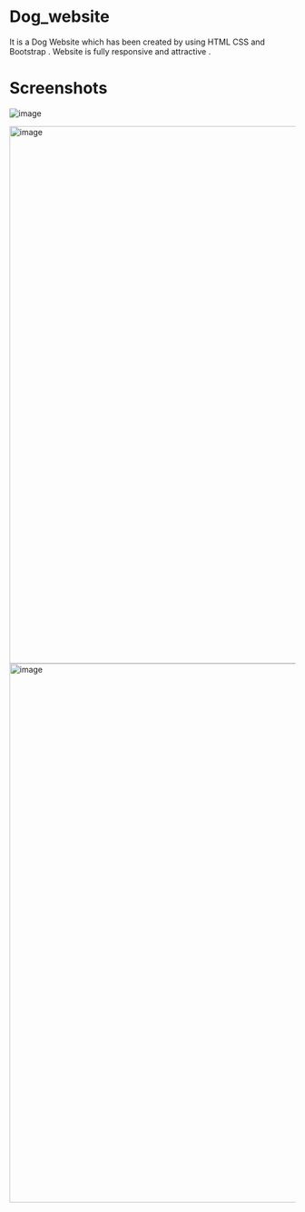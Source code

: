 # Dog_website
It is  a Dog Website which has been created by using HTML CSS and Bootstrap . Website is fully responsive and attractive .

# Screenshots

![image](https://github.com/user-attachments/assets/c031ab61-96aa-4164-9dbc-4c3ab92eba86)


<img width="947" alt="image" src="https://github.com/user-attachments/assets/adf629b7-a346-49f0-a09e-fa5c08f03121">


<img width="950" alt="image" src="https://github.com/user-attachments/assets/bb6d448d-5352-44ed-b8a4-5995fd9c421b">


